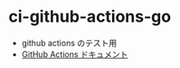 # ci-github-actions-go

- github actions のテスト用
- [GitHub Actions ドキュメント](https://docs.github.com/en/actions)
